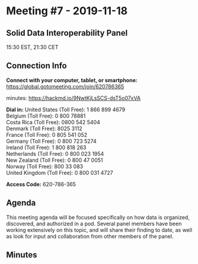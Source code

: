 # Meeting #7 - 2019-11-18
## Solid Data Interoperability Panel
15:30 EST, 21:30 CET

## Connection Info
__Connect with your computer, tablet, or smartphone:__
https://global.gotomeeting.com/join/620786365

minutes: https://hackmd.io/9NwtKjLsSCS-dsT5o07xVA

__Dial in:__
United States (Toll Free): 1 866 899 4679  
Belgium (Toll Free): 0 800 78881  
Costa Rica (Toll Free): 0800 542 5404  
Denmark (Toll Free): 8025 3112  
France (Toll Free): 0 805 541 052  
Germany (Toll Free): 0 800 723 5274  
Ireland (Toll Free): 1 800 818 263  
Netherlands (Toll Free): 0 800 023 1954  
New Zealand (Toll Free): 0 800 47 0051  
Norway (Toll Free): 800 33 083  
United Kingdom (Toll Free): 0 800 031 4727

__Access Code:__ 620-786-365 

## Agenda

This meeting agenda will be focused specifically on how data is organized, discovered, and authorized in a pod. Several panel members have been working extensively on this topic, and will share their finding to date, as well as look for input and collaboration from other members of the panel.

## Minutes
